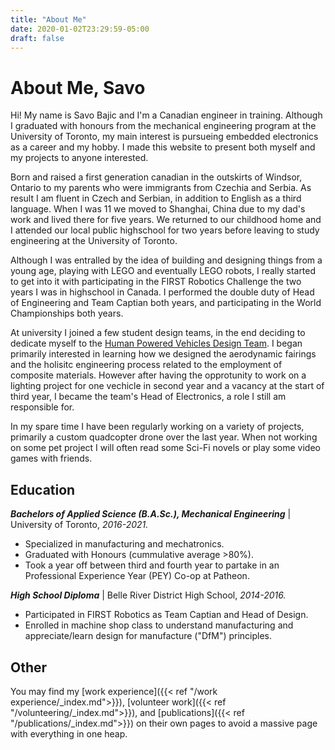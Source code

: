 ```yaml
---
title: "About Me"
date: 2020-01-02T23:29:59-05:00
draft: false
---
```

# About Me, Savo

Hi! My name is Savo Bajic and I'm a Canadian engineer in training. Although I graduated with honours from the mechanical 
engineering program at the University of Toronto, my main interest is pursueing embedded electronics as a career and my hobby.
 I made this website to present both myself and my projects to anyone interested.

Born and raised a first generation canadian in the outskirts of Windsor, Ontario to my parents who were immigrants from Czechia 
and Serbia. As result I am fluent in Czech and Serbian, in addition to English as a third language. When I was 11 we moved to
Shanghai, China due to my dad's work and lived there for five years. We returned to our childhood home and I attended our local
public highschool for two years before leaving to study engineering at the University of Toronto.

Although I was entralled by the idea of building and designing things from a young age, playing with LEGO and eventually LEGO
robots, I really started to get into it with participating in the FIRST Robotics Challenge the two years I was in highschool in
Canada. I performed the double duty of Head of Engineering and Team Captian both years, and participating in the World
Championships both years.

At university I joined a few student design teams, in the end deciding to dedicate myself to the
[Human Powered Vehicles Design Team](https://hpvdt.skule.ca/). I began primarily interested in learning how we designed
the aerodynamic fairings and the holisitc engineering process related to the employment of composite materials. However after
having the opprotunity to work on a lighting project for one vechicle in second year and a vacancy at the start of third year,
I became the team's Head of Electronics, a role I still am responsible for.

In my spare time I have been regularly working on a variety of projects, primarily a custom quadcopter drone over
the last year. When not working on some pet project I will often read some Sci-Fi novels or play some video games with friends.

## Education

***Bachelors of Applied Science (B.A.Sc.), Mechanical Engineering*** | University of Toronto, *2016-2021.*
- Specialized in manufacturing and mechatronics.
- Graduated with Honours (cummulative average >80%).
- Took a year off between third and fourth year to partake in an Professional Experience Year (PEY) Co-op at Patheon.

***High School Diploma*** | Belle River District High School, *2014-2016.*
- Participated in FIRST Robotics as Team Captian and Head of Design.
- Enrolled in machine shop class to understand manufacturing and appreciate/learn design for manufacture ("DfM") principles.

## Other

You may find my [work experience]({{< ref "/work experience/_index.md">}}), [volunteer work]({{< ref "/volunteering/_index.md">}}), and [publications]({{< ref "/publications/_index.md">}}) on
their own pages to avoid a massive page with everything in one heap.
